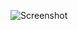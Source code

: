 ![Screenshot](https://raw.githubusercontent.com/Cryakl/Ultimate-RAT-Collection/refs/heads/main/FrutasRat/Frutas%20RAT%20v1.0/Screenshot.png)
